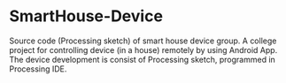 # SmartHouse-Device
Source code (Processing sketch) of smart house device group.
A college project for controlling device (in a house) remotely by using Android App.
The device development is consist of Processing sketch, programmed in Processing IDE.
